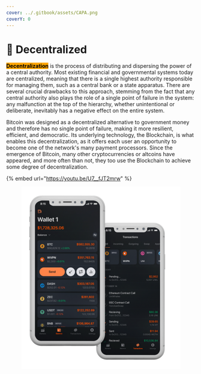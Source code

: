 ```yaml
---
cover: ../.gitbook/assets/CAPA.png
coverY: 0
---
```


# 🔸 Decentralized

<mark style="background-color:orange;">**Decentralization**</mark> is the process of distributing and dispersing the power of a central authority. Most existing financial and governmental systems today are centralized, meaning that there is a single highest authority responsible for managing them, such as a central bank or a state apparatus. There are several crucial drawbacks to this approach, stemming from the fact that any central authority also plays the role of a single point of failure in the system: any malfunction at the top of the hierarchy, whether unintentional or deliberate, inevitably has a negative effect on the entire system.

&#x20;Bitcoin was designed as a decentralized alternative to government money and therefore has no single point of failure, making it more resilient, efficient, and democratic. Its underlying technology, the Blockchain, is what enables this decentralization, as it offers each user an opportunity to become one of the network's many payment processors. Since the emergence of Bitcoin, many other cryptocurrencies or altcoins have appeared, and more often than not, they too use the Blockchain to achieve some degree of decentralization.

{% embed url="https://youtu.be/U7__fJT2mrw" %}

<figure><img src="../.gitbook/assets/Decentralizado.png" alt=""><figcaption></figcaption></figure>
